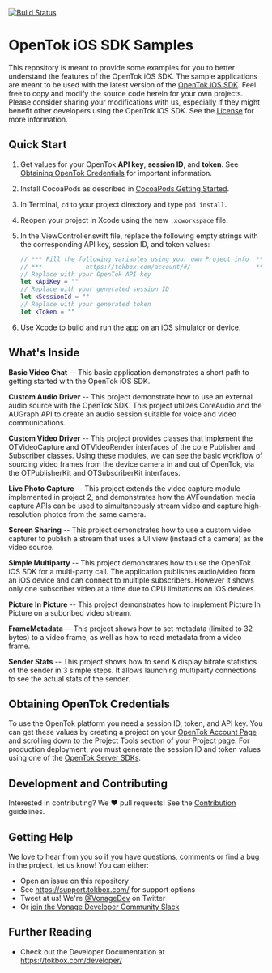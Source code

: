 [![Build Status](https://travis-ci.org/opentok/opentok-ios-sdk-samples-swift.svg?branch=main)](https://travis-ci.org/opentok/opentok-ios-sdk-samples-swift)

OpenTok iOS SDK Samples
=======================

This repository is meant to provide some examples for you to better understand
the features of the OpenTok iOS SDK. The sample applications are meant to be
used with the latest version of the
[OpenTok iOS SDK](https://tokbox.com/developer/sdks/ios/). Feel free to copy and
modify the source code herein for your own projects. Please consider sharing
your modifications with us, especially if they might benefit other developers
using the OpenTok iOS SDK. See the [License](LICENSE) for more information.

Quick Start
-----------

 1. Get values for your OpenTok **API key**, **session ID**, and **token**.
    See [Obtaining OpenTok Credentials](#obtaining-opentok-credentials)
    for important information.
 
 1. Install CocoaPods as described in [CocoaPods Getting Started](https://guides.cocoapods.org/using/getting-started.html#getting-started).
 
 1. In Terminal, `cd` to your project directory and type `pod install`.
 
 1. Reopen your project in Xcode using the new `.xcworkspace` file.
 
 1. In the ViewController.swift file, replace the following empty strings
    with the corresponding API key, session ID, and token values:
 
     ```swift
     // *** Fill the following variables using your own Project info  ***
     // ***            https://tokbox.com/account/#/                  ***
     // Replace with your OpenTok API key
     let kApiKey = ""
     // Replace with your generated session ID
     let kSessionId = ""
     // Replace with your generated token
     let kToken = ""
     ```
 
 1. Use Xcode to build and run the app on an iOS simulator or device.

What's Inside
-------------

**Basic Video Chat** -- This basic application demonstrates a short path to
getting started with the OpenTok iOS SDK.

**Custom Audio Driver** -- This project demonstrate how to use an external audio
source with the OpenTok SDK. This project utilizes CoreAudio and the AUGraph API
to create an audio session suitable for voice and video communications.

**Custom Video Driver** -- This project provides classes that implement
the OTVideoCapture and OTVideoRender interfaces of the core Publisher and
Subscriber classes. Using these modules, we can see the basic workflow of
sourcing video frames from the device camera in and out of OpenTok, via the
OTPublisherKit and OTSubscriberKit interfaces.

**Live Photo Capture** -- This project extends the video capture module implemented
in project 2, and demonstrates how the AVFoundation media capture APIs can be used to
simultaneously stream video and capture high-resolution photos from the same camera.

**Screen Sharing** -- This project demonstrates how to use a custom video capturer
to publish a stream that uses a UI view (instead of a camera) as the video source.

**Simple Multiparty** -- This project demonstrates how to use the OpenTok iOS SDK
for a multi-party call. The application publishes audio/video from an iOS device and 
can connect to multiple subscribers. However it shows only one subscriber video at a 
time due to CPU limitations on iOS devices.

**Picture In Picture** -- This project demonstrates how to implement Picture In Picture on a 
subcribed video stream.

**FrameMetadata** -- This project shows how to set metadata (limited to 32 bytes) to a video frame, as well as how to read metadata from a video frame.

**Sender Stats** -- This project shows how to send & display bitrate statistics of the sender in 3 simple steps. It allows launching multiparty connections to see the actual stats of the sender.
	
## Obtaining OpenTok Credentials

To use the OpenTok platform you need a session ID, token, and API key.
You can get these values by creating a project on your [OpenTok Account
Page](https://tokbox.com/account/) and scrolling down to the Project Tools
section of your Project page. For production deployment, you must generate the
session ID and token values using one of the [OpenTok Server
SDKs](https://tokbox.com/developer/sdks/server/).

## Development and Contributing

Interested in contributing? We :heart: pull requests! See the 
[Contribution](CONTRIBUTING.md) guidelines.

## Getting Help

We love to hear from you so if you have questions, comments or find a bug in the project, let us know! You can either:

- Open an issue on this repository
- See <https://support.tokbox.com/> for support options
- Tweet at us! We're [@VonageDev](https://twitter.com/VonageDev) on Twitter
- Or [join the Vonage Developer Community Slack](https://developer.nexmo.com/community/slack)

## Further Reading

- Check out the Developer Documentation at <https://tokbox.com/developer/>
